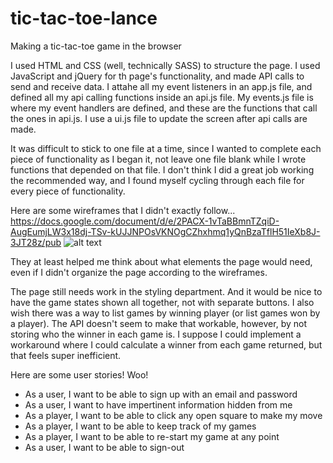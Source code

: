 # tic-tac-toe-lance

Making a tic-tac-toe game in the browser

I used HTML and CSS (well, technically SASS) to structure the page. I used JavaScript and jQuery for th page's functionality, and made API calls to 
send and receive data. I attahe all my event listeners in an app.js file, and defined all my api calling functions inside an 
api.js file. My events.js file is where my event handlers are defined, and these are the functions that call the ones in 
api.js. I use a ui.js file to update the screen after api calls are made.

It was difficult to stick to one file at a time, since I wanted to complete each piece of functionality as I began it, not 
leave one file blank while I wrote functions that depended on that file. I don't think I did a great job working the 
recommended way, and I found myself cycling through each file for every piece of functionality.

Here are some wireframes that I didn't exactly follow... 
https://docs.google.com/document/d/e/2PACX-1vTaBBmnTZqiD-AugEumjLW3x18dj-TSv-kUJJNPOsVKNOgCZhxhmq1yQnBzaTflH51IeXb8J-3JT28z/pub
![alt text](https://imgur.com/a/Vq7Jvl6 "Tic-tac-toe wireframe")

They at least helped me think about what elements the page would need, even if I didn't organize the page according to 
the wireframes.

The page still needs work in the styling department. And it would be nice to have the game states shown all together, not 
with separate buttons. I also wish there was a way to list games by winning player (or list games won by a player). The API 
doesn't seem to make that workable, however, by not storing who the winner in each game is. I suppose I could implement 
a workaround where I could calculate a winner from each game returned, but that feels super inefficient.


Here are some user stories! Woo!
- As a user, I want to be able to sign up with an email and password
- As a user, I want to have impertinent information hidden from me
- As a player, I want to be able to click any open square to make my move
- As a player, I want to be able to keep track of my games
- As a player, I want to be able to re-start my game at any point
- As a user, I want to be able to sign-out
